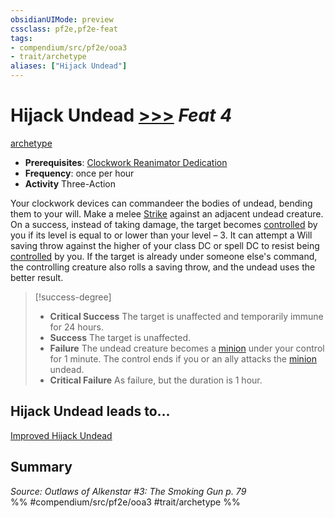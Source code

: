 ```yaml
---
obsidianUIMode: preview
cssclass: pf2e,pf2e-feat
tags:
- compendium/src/pf2e/ooa3
- trait/archetype
aliases: ["Hijack Undead"]
---
```

# Hijack Undead  [>>>](chapter-9-playing-the-game.md#Actions "Three-Action") *Feat 4*  
[archetype](archetype.md "Archetype Feat Trait")  

- **Prerequisites**: [Clockwork Reanimator Dedication](clockwork-reanimator-dedication-ooa3.md)
- **Frequency**: once per hour
- **Activity** Three-Action

Your clockwork devices can commandeer the bodies of undead, bending them to your will. Make a melee [Strike](strike.md) against an adjacent undead creature. On a success, instead of taking damage, the target becomes [controlled](conditions.md#Controlled) by you if its level is equal to or lower than your level – 3. It can attempt a Will saving throw against the higher of your class DC or spell DC to resist being [controlled](conditions.md#Controlled) by you. If the target is already under someone else's command, the controlling creature also rolls a saving throw, and the undead uses the better result.

> [!success-degree] 
> - **Critical Success** The target is unaffected and temporarily immune for 24 hours.
> - **Success** The target is unaffected.
> - **Failure** The undead creature becomes a [minion](minion.md "Minion Creature Trait") under your control for 1 minute. The control ends if you or an ally attacks the [minion](minion.md "Minion Creature Trait") undead.
> - **Critical Failure** As failure, but the duration is 1 hour.

## Hijack Undead leads to...

[Improved Hijack Undead](improved-hijack-undead-ooa3.md)

## Summary

*Source: Outlaws of Alkenstar #3: The Smoking Gun p. 79*  
%% #compendium/src/pf2e/ooa3 #trait/archetype %%